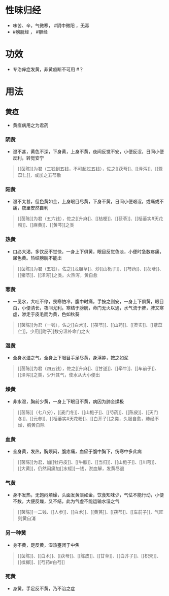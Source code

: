# 性味归经
- 味苦、辛，气微寒， #阴中微阳 ，无毒
- #膀胱经 ， #胆经 
# 功效
- 专治瘅症发黄，非黄疸断不可用 #？ 
# 用法
## 黄疸
- 黄疸病用之为君药
### 阴黄
- 湿不甚，黄色不深，下身黄，上身不黄，夜间反觉不安，小便反涩，日间小便反利，转觉安宁
>[[茵陈]]为君（三钱到五钱，不可超过五钱），佐之[[茯苓]]、[[泽泻]]、[[薏苡仁]]，或加之五苓散
### 阳黄
- 湿不太甚，但色黄如金，上身眼目尽黄，下身不黄，日间小便艰涩，或痛或不痛，夜里安然自利
>[[茵陈]]为君（五六钱），佐之[[升麻]]、[[桔梗]]、[[茯苓]]、[[栝蒌实#天花粉]]、[[麻黄]]、[[黄芩]]之类
### 热黄
- 口必大渴，多饮反不觉快，一身上下俱黄，眼目反觉色淡，小便时急数疼痛，尿色黄。热结膀胱不能出
>[[茵陈]]为君（五钱），佐之[[龙胆草]]、炒[[山栀子]]、[[芍药]]、[[茯苓]]、[[猪苓]]、[[泽泻]]之类。火热泻，黄自愈
### 寒黄
- 一见水，大吐不停，畏寒怕冷，腹中时痛，手按之则安，一身上下俱黄，眼目白，小便清长，夜间尤利。寒结于膀胱，命门无火以通，水气流于脾，脾又寒虚，渗走于皮毛而为黄，色如秋葵
>[[茵陈]]为君（一钱），佐之[[白术]]、[[茯苓]]、[[山药]]、[[芡实]]、[[薏苡仁]]，少用[[附子]]数分温补命门之火
### 湿黄
- 全身水湿之气，全身上下眼目手足尽黄，身浮肿，按之如泥
>[[茵陈]]为君（四五钱），佐之[[升麻]]、[[甘遂]]、[[牵牛]]、[[车前子]]、[[泽泻]]之类，少升其气，使水从大小便出
### 燥黄
- 非水湿，胸前少黄，一身上下眼目不黄，病因为肺金燥极
>[[茵陈]]（七八分），[[麦门冬]]、[[山栀子]]、[[芍药]]、[[陈皮]]、[[天门冬]]、[[元参]]、[[栝蒌实#天花粉]]、[[白芥子]]之类，久服自愈，肺经不燥，胸黄自除
### 血黄
- 全身黄，发热，胸烦闷，腹疼痛，血瘀于腹中胸下，伤寒中多此病
>[[茵陈]]为君，加[[牡丹皮]]、[[牛膝]]、[[当归]]、[[山栀子]]、[[川芎]]、[[大黄]]，仍然闷痛加[[水蛭]]一钱，淤血解，发黄尽退
### 气黄
- 身不发热，无饱闷烦燥，头面发黄淡如金，饮食知味少，气怯不能行动，小便不数，大便反燥，又不结，此为气虚不能运输水湿之气
>[[茵陈]]一二钱、[[人参]]、[[白术]]、[[黄芪]]、[[茯苓]]、[[车前子]]，气旺则黄自消
### 另一种黄
- 身不黄，足反黄，湿热壅闭于中焦
>[[茵陈]]、[[白术]]、[[茯苓]]、[[陈皮]]、[[甘草]]、[[白芥子]]、[[枳壳]]、[[槟榔]]、[[芍药#白芍]]
### 死黄
- 身黄，手足反不黄，乃不治之症
